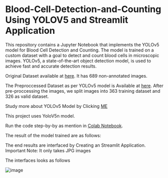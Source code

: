 # Blood-Cell-Detection-and-Counting Using YOLOV5 and Streamlit Application

This repository contains a Jupyter Notebook that implements the YOLOv5 model for Blood Cell Detection and Counting. The model is trained on a custom dataset with a goal to detect and count blood cells in microscopic images. YOLOv5, a state-of-the-art object detection model, is used to achieve fast and accurate detection results.

Original Dataset available at [here](https://github.com/Shenggan/BCCD_Dataset). It has 689 non-annotated images.

The Preproccessed Dataset as per YOLOv5 model is Available at [here](https://github.com/bala-codes/Yolo-V5_Object_Detection_Blood_Cell_Count_and_Detection/tree/master/dataset-preprocessed). After pre-proccessing the images, we split images into 363 training dataset and 326 as valid dataset.

Study more about YOLOv5 Model by Clicking [ME](https://github.com/ultralytics/yolov5)

This project uses YoloV5n model.

Run the code step-by-by as mention in [Colab Notebook](https://github.com/RATANSINGH-2002/Blood-Cell-Detection-and-Counting/blob/main/Blood%20Cell%20Detection%20and%20Counting.ipynb).

The result of the model trained are as follows:



The end results are interfaced by Creating an Streamlit Application. Important Note: It only takes JPG images 

The interfaces looks as follows

![image](https://github.com/user-attachments/assets/fb85062a-6788-4d05-8cde-0d76320ff466)
